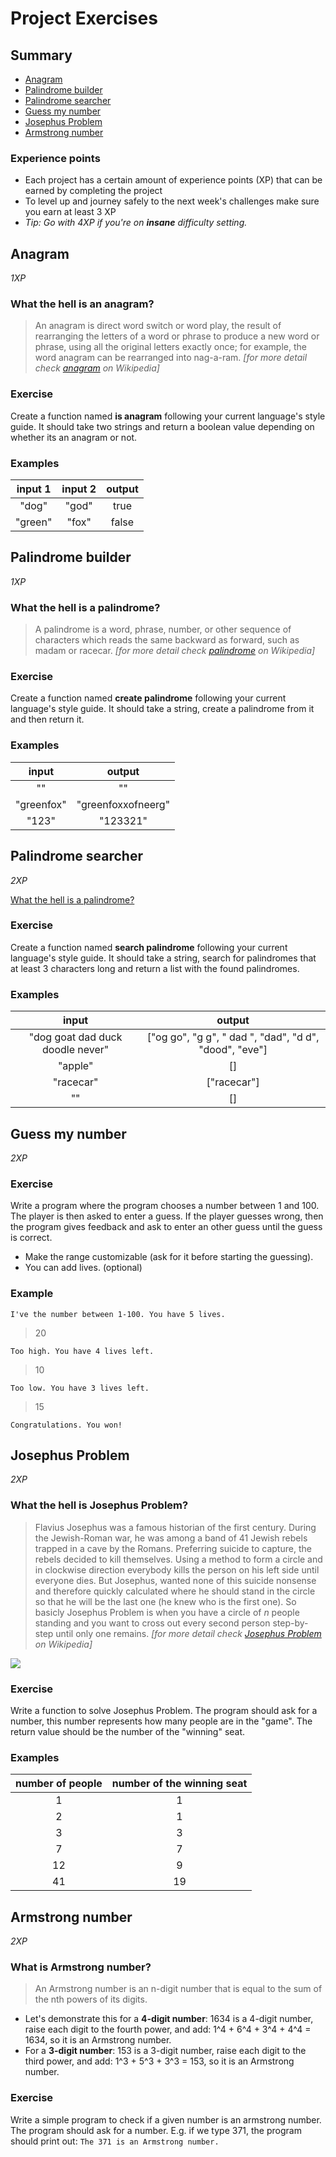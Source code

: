 # Project Exercises

## Summary
 - [Anagram](#anagram)
 - [Palindrome builder](#palindrome-builder)
 - [Palindrome searcher](#palindrome-searcher)
 - [Guess my number](#guess-my-number)
 - [Josephus Problem](#josephus-problem)
 - [Armstrong number](#armstrong-number)

### Experience points
- Each project has a certain amount of experience points (XP) that can be earned by completing the project
- To level up and journey safely to the next week's challenges make sure you earn at least 3 XP
- *Tip: Go with 4XP if you're on __insane__ difficulty setting.*

## Anagram
*1XP*

### What the hell is an anagram?
> An anagram is direct word switch or word play, the result of rearranging the letters of a word or phrase to produce a new word or phrase, using all the original letters exactly once; for example, the word anagram can be rearranged into nag-a-ram.
> *[for more detail check [anagram](https://en.wikipedia.org/wiki/Anagram) on Wikipedia]*

### Exercise
Create a function named **is anagram** following your current language's style guide. It should take two strings and return a boolean value depending on whether its an anagram or not.

### Examples
|input 1|input 2|output|
|:-----:|:-----:|:---:|
|"dog"|"god"|true|
|"green"|"fox"|false|

## Palindrome builder
*1XP*

### What the hell is a palindrome?

> A palindrome is a word, phrase, number, or other sequence of characters which reads the same backward as forward, such as madam or racecar.
> *[for more detail check [palindrome](https://en.wikipedia.org/wiki/Palindrome) on Wikipedia]*

### Exercise

Create a function named **create palindrome** following your current language's style guide. It should take a string, create a palindrome from it and then return it.

### Examples

|input|output|
|:---:|:---:|
|""|""|
|"greenfox"|"greenfoxxofneerg"|
|"123"|"123321"|

## Palindrome searcher
*2XP*

[What the hell is a palindrome?](#palindrome-builder)

### Exercise

Create a function named **search palindrome** following your current language's style guide. It should take a string, search for palindromes that at least 3 characters long and return a list with the found palindromes.

### Examples

|input|output|
|:---:|:---:|
|"dog goat dad duck doodle never"|["og go", "g g", " dad ", "dad", "d d", "dood", "eve"]|
|"apple"|[]|
|"racecar"|["racecar"]|
|""|[]|

## Guess my number
*2XP*

### Exercise

Write a program where the program chooses a number between 1 and 100. The player is then asked to enter a guess. If the player guesses wrong, then the program gives feedback and ask to enter an other guess until the guess is correct.
- Make the range customizable (ask for it before starting the guessing).
- You can add lives. (optional)

### Example
`I've the number between 1-100. You have 5 lives.`
> 20

`Too high. You have 4 lives left.`
> 10

`Too low. You have 3 lives left.`
> 15

`Congratulations. You won!`

## Josephus Problem
*2XP*

### What the hell is Josephus Problem?

> Flavius Josephus was a famous historian of the first century. During the Jewish-Roman war, he was among a band of 41 Jewish rebels trapped in a cave by the Romans. Preferring suicide to capture, the rebels decided to kill themselves. Using a method to form a circle and in clockwise direction everybody kills the person on his left side until everyone dies. But Josephus, wanted none of this suicide nonsense and therefore quickly calculated where he should stand in the circle so that he will be the last one (he knew who is the first one). So basicly Josephus Problem is when you have a circle of *n* people standing and you want to cross out every second person step-by-step until only one remains. 
> *[for more detail check [Josephus Problem](https://en.wikipedia.org/wiki/Josephus_problem) on Wikipedia]*

![](https://imgur.com/7f0jIDW.gif)

### Exercise
Write a function to solve Josephus Problem. The program should ask for a number, this number represents how many people are in the "game". The return value should be the number of the "winning" seat.

### Examples

|number of people|number of the winning seat|
|:---:|:---:|
|1|1|
|2|1|
|3|3|
|7|7|
|12|9|
|41|19|

## Armstrong number
*2XP*

### What is Armstrong number?
> An Armstrong number is an n-digit number that is equal to the sum of the nth powers of its digits.
- Let's demonstrate this for a **4-digit number**: 1634 is a 4-digit number, raise each digit to the fourth power, and add: 1^4 + 6^4 + 3^4 + 4^4 = 1634, so it is an Armstrong number.
- For a **3-digit number**: 153 is a 3-digit number, raise each digit to the third power, and add: 1^3 + 5^3 + 3^3 = 153, so it is an Armstrong number.

### Exercise
Write a simple program to check if a given number is an armstrong number. The program should ask for a number. E.g. if we type 371, the program should print out:
```The 371 is an Armstrong number.```
